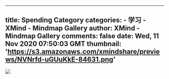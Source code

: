 
---
title: Spending Category
categories: 
    - 学习
    - XMind - Mindmap Gallery
author: XMind - Mindmap Gallery
comments: false
date: Wed, 11 Nov 2020 07:50:03 GMT
thumbnail: 'https://s3.amazonaws.com/xmindshare/previews/NVNrfd-uGUuKkE-84631.png'
---

<div>   
<img src="https://s3.amazonaws.com/xmindshare/previews/NVNrfd-uGUuKkE-84631.png" referrerpolicy="no-referrer">  
</div>
            